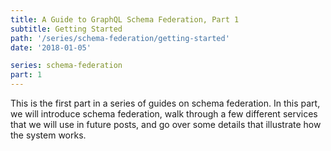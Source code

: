 ```yaml
---
title: A Guide to GraphQL Schema Federation, Part 1
subtitle: Getting Started
path: '/series/schema-federation/getting-started'
date: '2018-01-05'

series: schema-federation
part: 1
---
```


This is the first part in a series of guides on schema federation. In this part, we will introduce
schema federation, walk through a few different services that we will use in future posts,
and go over some details that illustrate how the system works.
